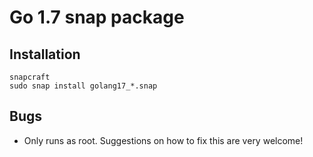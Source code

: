 # Go 1.7 snap package

## Installation

```shell
snapcraft
sudo snap install golang17_*.snap
```

## Bugs

- Only runs as root. Suggestions on how to fix this are very welcome!
